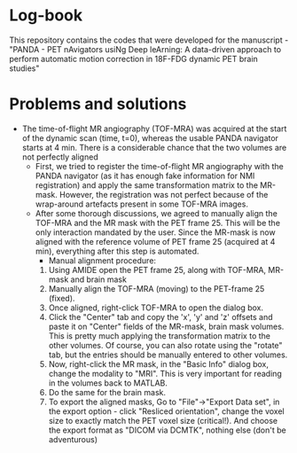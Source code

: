 # Log-book
This repository contains the codes that were developed for the manuscript - "PANDA - PET nAvigators usiNg Deep leArning: A data-driven approach to perform automatic motion correction in 18F-FDG dynamic PET brain studies"

# Problems and solutions

* The time-of-flight MR angiography (TOF-MRA) was acquired at the start of the dynamic scan (time, t=0), whereas the usable PANDA navigator starts at 4 min. There is a considerable chance that the two volumes are not perfectly aligned
  * First, we tried to register the time-of-flight MR angiography with the PANDA navigator (as it has enough fake information for NMI registration) and apply the same transformation matrix to the MR-mask. However, the registration was not perfect because of the wrap-around artefacts present in some TOF-MRA images.
  * After some thorough discussions, we agreed to manually align the TOF-MRA and the MR mask with the PET frame 25. This will be the only interaction mandated by the user. Since the MR-mask is now aligned with the reference volume of PET frame 25 (acquired at 4 min), everything after this step is automated. 
    * Manual alignment procedure: 
     1. Using AMIDE open the PET frame 25, along with TOF-MRA, MR-mask and brain mask
     2. Manually align the TOF-MRA (moving) to the PET-frame 25 (fixed).
     3. Once aligned, right-click TOF-MRA to open the dialog box. 
     4. Click the "Center" tab and copy the 'x', 'y' and 'z' offsets and paste it on "Center" fields of the MR-mask, brain mask volumes. This is pretty much applying the transformation matrix to the other volumes. Of course, you can also rotate using the "rotate" tab, but the entries should be manually entered to other volumes.
     5. Now, right-click the MR mask, in the "Basic Info" dialog box, change the modality to "MRI". This is very important for reading in the volumes back to MATLAB.
     6. Do the same for the brain mask.
     7. To export the aligned masks, Go to "File"->"Export Data set", in the export option - click "Resliced orientation", change the voxel size to exactly match the PET voxel size (critical!). And choose the export format as "DICOM via DCMTK", nothing else (don't be adventurous)
     
    
